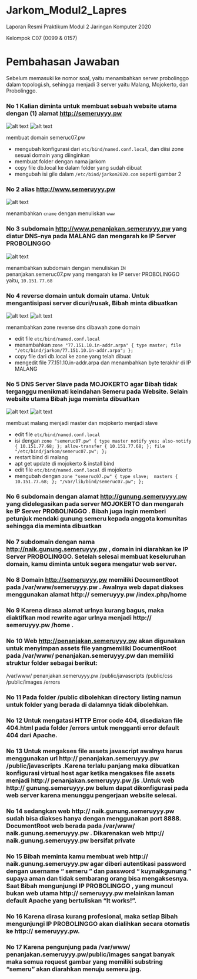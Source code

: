# Jarkom_Modul2_Lapres

Laporan Resmi Praktikum Modul 2 Jaringan Komputer 2020

Kelompok C07 (0099 &amp; 0157)

# Pembahasan Jawaban
Sebelum memasuki ke nomor soal, yaitu menambahkan server probolinggo dalam topologi.sh, sehingga menjadi 3 server yaitu Malang, Mojokerto, dan Probolinggo.
### No 1 Kalian diminta untuk membuat sebuah website utama dengan (1) alamat http://semeruyyy.pw 
![alt text](https://github.com/NaufalRafi-hub/Jarkom_Modul2_Lapres/blob/main/image/modul2_1.jpg)
![alt text](https://github.com/NaufalRafi-hub/Jarkom_Modul2_Lapres/blob/main/image/modul2_1.2.jpg)

membuat domain semeruc07.pw
+ mengubah konfigurasi dari `etc/bind/named.conf.local`, dan diisi zone sesuai domain yang diinginkan
+ membuat folder dengan nama jarkom 
+ copy file db.local ke dalam folder yang sudah dibuat
+ mengubah isi gile dalam `/etc/bind/jarkom2020.com` seperti gambar 2

### No 2 alias http://www.semeruyyy.pw 
![alt text](https://github.com/NaufalRafi-hub/Jarkom_Modul2_Lapres/blob/main/image/modul2_1.2.jpg)

menambahkan `cname` dengan menuliskan `www`

### No 3 subdomain http://www.penanjakan.semeruyyy.pw yang diatur DNS-nya pada MALANG dan mengarah ke IP Server PROBOLINGGO
![alt text](https://github.com/NaufalRafi-hub/Jarkom_Modul2_Lapres/blob/main/image/modul2_1.2.jpg)

menambahkan subdomain dengan menuliskan `IN` penanjakan.semeruc07.pw yang mengarah ke IP server PROBOLINGGO yaitu, `10.151.77.68`

### No 4 reverse domain untuk domain utama. Untuk mengantisipasi server dicuri/rusak, Bibah minta dibuatkan 
![alt text](https://github.com/NaufalRafi-hub/Jarkom_Modul2_Lapres/blob/main/image/modul2_1.jpg)
![alt text](https://github.com/NaufalRafi-hub/Jarkom_Modul2_Lapres/blob/main/image/modul2.4.jpg)

menambahkan zone reverse dns dibawah zone domain
+ edit file `etc/bind/named.conf.local`
+ menambahkan 
  ` zone "77.151.10.in-addr.arpa" {
    type master;
    file "/etc/bind/jarkom/77.151.10.in-addr.arpa";
    }; `
+ copy file dari db.local ke zone yang telah dibuat
+ mengedit file 77.151.10.in-addr.arpa dan menambahkan byte terakhir di IP MALANG

### No 5 DNS Server Slave pada MOJOKERTO agar Bibah tidak terganggu menikmati keindahan Semeru pada Website. Selain website utama Bibah juga meminta dibuatkan 
![alt text](https://github.com/NaufalRafi-hub/Jarkom_Modul2_Lapres/blob/main/image/modul2_1.jpg)
![alt text](https://github.com/NaufalRafi-hub/Jarkom_Modul2_Lapres/blob/main/image/modul2.5.jpg)

membuat malang menjadi master dan mojokerto menjadi slave
+ edit file `etc/bind/named.conf.local` 
+ isi dengan 
    `zone "semeruc07.pw" { type master notify yes; also-notify { 10.151.77.68; }; allow-transfer { 10.151.77.68; }; file "/etc/bind/jarkom/semeruc07.pw"; };`
+ restart bind di malang
+ apt get update di mojokerto & install bind
+ edit file `etc/bind/named.conf.local` di mojokerto
+ mengubah dengan `zone "semeruc07.pw" { type slave;  masters { 10.151.77.68; }; "/var/lib/bind/semeruc07.pw"; };`

### No 6 subdomain dengan alamat http://gunung.semeruyyy.pw yang didelegasikan pada server MOJOKERTO dan mengarah ke IP Server PROBOLINGGO . Bibah juga ingin memberi petunjuk mendaki gunung semeru kepada anggota komunitas sehingga dia meminta dibuatkan 

### No 7 subdomain dengan nama http://naik.gunung.semeruyyy.pw , domain ini diarahkan ke IP Server PROBOLINGGO. Setelah selesai membuat keseluruhan domain, kamu diminta untuk segera mengatur web server. 

### No 8 Domain http://semeruyyy.pw memiliki DocumentRoot pada /var/www/semeruyyy.pw . Awalnya web dapat diakses menggunakan alamat http:// semeruyyy.pw /index.php/home 
### No 9 Karena dirasa alamat urlnya kurang bagus, maka diaktifkan mod rewrite agar urlnya menjadi http:// semeruyyy.pw /home .
### No 10 Web http://penanjakan.semeruyyy.pw akan digunakan untuk menyimpan assets file yangmemiliki DocumentRoot pada /var/www/ penanjakan.semeruyyy.pw dan memiliki struktur folder sebagai berikut:
/var/www/ penanjakan.semeruyyy.pw
/public/javascripts
/public/css
/public/images
/errors

### No 11 Pada folder /public dibolehkan directory listing namun untuk folder yang berada di dalamnya tidak dibolehkan. 

### No 12 Untuk mengatasi HTTP Error code 404, disediakan file 404.html pada folder /errors untuk mengganti error default 404 dari Apache. 
### No 13 Untuk mengakses file assets javascript awalnya harus menggunakan url http:// penanjakan.semeruyyy.pw /public/javascripts .Karena terlalu panjang maka dibuatkan konfigurasi virtual host agar ketika mengakses file assets menjadi http:// penanjakan.semeruyyy.pw /js .Untuk web http:// gunung.semeruyyy.pw belum dapat dikonfigurasi pada web server karena menunggu pengerjaan website selesai. 

### No 14 sedangkan web http:// naik.gunung.semeruyyy.pw sudah bisa diakses hanya dengan menggunakan port 8888. DocumentRoot web berada pada /var/www/ naik.gunung.semeruyyy.pw . Dikarenakan web http:// naik.gunung.semeruyyy.pw bersifat private 
### No 15 Bibah meminta kamu membuat web http:// naik.gunung.semeruyyy.pw agar diberi autentikasi password dengan username “ semeru ” dan password “ kuynaikgunung ” supaya aman dan tidak sembarang orang bisa mengaksesnya. Saat Bibah mengunjungi IP PROBOLINGGO , yang muncul bukan web utama http:// semeruyyy.pw melainkan laman default Apache yang bertuliskan “It works!”. 

### No 16 Karena dirasa kurang profesional, maka setiap Bibah mengunjungi IP PROBOLINGGO akan dialihkan secara otomatis ke http:// semeruyyy.pw. 
### No 17 Karena pengunjung pada /var/www/ penanjakan.semeruyyy.pw/public/images sangat banyak maka semua request gambar yang memiliki substring “semeru” akan diarahkan menuju semeru.jpg.


